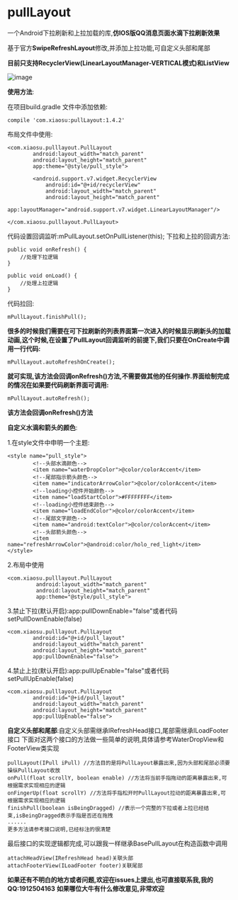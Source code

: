 # pullLayout
一个Android下拉刷新和上拉加载的库,**仿IOS版QQ消息页面水滴下拉刷新效果**

基于官方**SwipeRefreshLayout**修改,并添加上拉功能,可自定义头部和尾部

**目前只支持RecyclerView(LinearLayoutManager-VERTICAL模式)和ListView**

![image](https://github.com/shubowen/pullLayout/blob/master/app/image.gif)

**使用方法**:
    
在项目build.gradle 文件中添加依赖:
    
    compile 'com.xiaosu:pullLayout:1.4.2'
    
布局文件中使用:
    
    <com.xiaosu.pulllayout.PullLayout
            android:layout_width="match_parent"
            android:layout_height="match_parent"
            app:theme="@style/pull_style">
    
            <android.support.v7.widget.RecyclerView
                android:id="@+id/recyclerView"
                android:layout_width="match_parent"
                android:layout_height="match_parent"
                app:layoutManager="android.support.v7.widget.LinearLayoutManager"/>
    
    </com.xiaosu.pulllayout.PullLayout>
    
代码设置回调监听:mPullLayout.setOnPullListener(this);
下拉和上拉的回调方法:

    public void onRefresh() {
        //处理下拉逻辑
    }

    public void onLoad() {
        //处理上拉逻辑
    }

代码拉回:

    mPullLayout.finishPull();

**很多的时候我们需要在可下拉刷新的列表界面第一次进入的时候显示刷新头的加载动画,这个时候,在设置了PullLayout回调监听的前提下,我们只要在OnCreate中调用一行代码:**

    mPullLayout.autoRefreshOnCreate();

**就可实现,该方法会回调onRefresh()方法,不需要做其他的任何操作.界面绘制完成的情况在如果要代码刷新界面可调用:**
    
    mPullLayout.autoRefresh();

**该方法会回调onRefresh()方法**

**自定义水滴和箭头的颜色**:
    
1.在style文件中申明一个主题:
    
    <style name="pull_style">
            <!--头部水滴颜色-->
            <item name="waterDropColor">@color/colorAccent</item>
            <!--尾部指示箭头颜色-->
            <item name="indicatorArrowColor">@color/colorAccent</item>
            <!--loading小控件开始颜色-->
            <item name="loadStartColor">#FFFFFFFF</item>
            <!--loading小控件结束颜色-->
            <item name="loadEndColor">@color/colorAccent</item>
            <!--尾部文字颜色-->
            <item name="android:textColor">@color/colorAccent</item>
            <!--头部箭头颜色-->
            <item name="refreshArrowColor">@android:color/holo_red_light</item>
    </style>

2.布局中使用
    
    <com.xiaosu.pulllayout.PullLayout
             android:layout_width="match_parent"
             android:layout_height="match_parent"
             app:theme="@style/pull_style">

3.禁止下拉(默认开启):app:pullDownEnable="false"或者代码setPullDownEnable(false)
    
    <com.xiaosu.pulllayout.PullLayout
            android:id="@+id/pull_layout"
            android:layout_width="match_parent"
            android:layout_height="match_parent"
            app:pullDownEnable="false">

4.禁止上拉(默认开启):app:pullUpEnable="false"或者代码setPullUpEnable(false)

    <com.xiaosu.pulllayout.PullLayout
            android:id="@+id/pull_layout"
            android:layout_width="match_parent"
            android:layout_height="match_parent"
            app:pullUpEnable="false">

**自定义头部和尾部**:自定义头部需继承IRefreshHead接口,尾部需继承ILoadFooter接口
下面对这两个接口的方法做一些简单的说明,具体请参考WaterDropView和FooterView类实现
    
    pullLayout(IPull iPull) //方法目的是将PullLayout暴露出来,因为头部和尾部必须要操纵PullLayout收放
    onPull(float scrollY, boolean enable) //方法将当前手指拖动的距离暴露出来,可根据需求实现相应的逻辑
    onFingerUp(float scrollY) //方法将手指松开时PullLayout拉动的距离暴露出来,可根据需求实现相应的逻辑
    finishPull(boolean isBeingDragged) //表示一个完整的下拉或者上拉已经结束,isBeingDragged表示手指是否还在拖拽
    ......
    更多方法请参考接口说明,已经标注的很清楚
    
最后接口的实现逻辑都完成,可以跟我一样继承BasePullLayout在构造函数中调用
    
    attachHeadView(IRefreshHead head)关联头部
    attachFooterView(ILoadFooter footer)关联尾部

**如果还有不明白的地方或者问题,欢迎在issues上提出,也可直接联系我,我的QQ:1912504163**
**如果哪位大牛有什么修改意见,非常欢迎**
